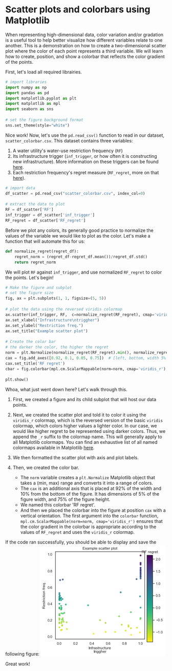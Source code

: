 # Scatter plots and colorbars using Matplotlib

When representing high-dimensional data, color variation and/or gradation is a useful tool to help better visualize how different variables relate to one another. This is a demonstration on how to create a two-dimensional scatter plot where the color of each point represents a third variable. We will learn how to create, position, and show a colorbar that reflects the color gradient of the points. 

First, let's load all required librairies.
```python
# import libraries
import numpy as np
import pandas as pd
import matplotlib.pyplot as plt
import matplotlib as mpl
import seaborn as sns

# set the figure background format
sns.set_theme(style="white")
```

Nice work! Now, let's use the `pd.read_csv()` function to read in our dataset, `scatter_colorbar.csv`. This dataset contains three variables:
1. A water utility's water-use restriction frequency (`RF`)
2. Its infrastructure trigger (`inf_trigger`, or how often it is constructing new infrastructure). More information on these triggers can be found [here](https://waterprogramming.wordpress.com/2021/04/26/mordm-basics-iii-rof-triggers-and-performance-objective-tradeoffs/).
3. Each restriction frequency's regret measure (`RF_regret`, more on that [here](https://waterprogramming.wordpress.com/2019/06/27/examining-robustness-metrics-using-rhodium/)). 

```python
# import data
df_scatter = pd.read_csv("scatter_colorbar.csv", index_col=0)

# extract the data to plot
RF = df_scatter['RF']
inf_trigger = df_scatter['inf_trigger']
RF_regret = df_scatter['RF_regret']
```

Before we plot any colors, its generally good practice to normalize the values of the variable we would like to plot as the color. Let's make a function that will automate this for us:

```python
def normalize_regret(regret_df):
    regret_norm = (regret_df-regret_df.mean())/regret_df.std()
    return regret_norm
```

We will plot `RF` against `inf_trigger`, and use normalized `RF_regret` to color the points. Let's begin!

```python
# Make the figure and subplot
# set the figure size
fig, ax = plt.subplots(1, 1, figsize=(5, 5))

# plot the data using the reversed viridis colormap
ax.scatter(inf_trigger, RF,  c=normalize_regret(RF_regret), cmap='viridis_r', s=20, alpha=0.8)
ax.set_xlabel("Infrastructure\ntriggher")
ax.set_ylabel("Restriction freq.")
ax.set_title("Example scatter plot")

# Create the color bar
# the darker the color, the higher the regret
norm = plt.Normalize(normalize_regret(RF_regret).min(), normalize_regret(RF_regret).max())
cax = fig.add_axes([0.92, 0.1, 0.05, 0.75])  # [left, bottom, width 5% of figure width, height 75% of figure height]
cax.set_title('RF regret')
cbar = fig.colorbar(mpl.cm.ScalarMappable(norm=norm, cmap='viridis_r'), cax=cax, orientation='vertical')

plt.show()
```

Whoa, what just went down here? Let's walk through this.

1. First, we created a figure and its child subplot that will host our data points.

2. Next, we created the scatter plot and told it to color it using the `viridis_r` colormap, which is the reversed version of the basic `viridis` colormap, which colors higher values a lighter color. In our case, we would like higher regret to be represented using darker colors. Thus, we append the `_r` suffix to the colormap name. This will generally apply to all Matplotlib colormaps. You can find an exhaustive list of all named colormaps available in Matplotlib [here](https://matplotlib.org/stable/tutorials/colors/colormaps.html).

3. We then formatted the scatter plot with axis and plot labels. 

4. Then, we created the color bar. 
    - The `norm` variable creates a `plt.Normalize` Matplotlib object that takes a (min, max) range and converts it into a range of colors.
    - The `cax` is an additional axis that is placed at 92% of the width and 10% from the bottom of the figure. It has dimensions of 5% of the figure width, and 75% of the figure height. 
    - We named this colorbar 'RF regret'.
    - And then we placed the colorbar into the figure at position `cax` with a vertical orientation. The first argument into the `colorbar` function, `mpl.cm.ScalarMappable(norm=norm, cmap='viridis_r')` ensures that the color gradient in the colorbar is appropriate according to the values of `RF_regret` and uses the `viridis_r` colormap.

If the code ran successfully, you should be able to display and save the following figure:
![Example scatter plot with colorbar](scatter_colorbar.png)

Great work!